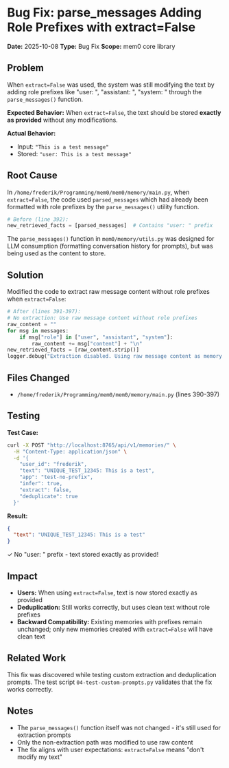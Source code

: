 # Bug Fix: parse_messages Adding Role Prefixes with extract=False

**Date:** 2025-10-08
**Type:** Bug Fix
**Scope:** mem0 core library

## Problem

When `extract=False` was used, the system was still modifying the text by adding role prefixes like "user: ", "assistant: ", "system: " through the `parse_messages()` function.

**Expected Behavior:**
When `extract=False`, the text should be stored **exactly as provided** without any modifications.

**Actual Behavior:**
- Input: `"This is a test message"`
- Stored: `"user: This is a test message"`

## Root Cause

In `/home/frederik/Programming/mem0/mem0/memory/main.py`, when `extract=False`, the code used `parsed_messages` which had already been formatted with role prefixes by the `parse_messages()` utility function.

```python
# Before (line 392):
new_retrieved_facts = [parsed_messages]  # Contains "user: " prefix
```

The `parse_messages()` function in `mem0/memory/utils.py` was designed for LLM consumption (formatting conversation history for prompts), but was being used as the content to store.

## Solution

Modified the code to extract raw message content without role prefixes when `extract=False`:

```python
# After (lines 391-397):
# No extraction: Use raw message content without role prefixes
raw_content = ""
for msg in messages:
    if msg["role"] in ["user", "assistant", "system"]:
        raw_content += msg["content"] + "\n"
new_retrieved_facts = [raw_content.strip()]
logger.debug("Extraction disabled. Using raw message content as memory.")
```

## Files Changed

- `/home/frederik/Programming/mem0/mem0/memory/main.py` (lines 390-397)

## Testing

**Test Case:**
```bash
curl -X POST "http://localhost:8765/api/v1/memories/" \
  -H "Content-Type: application/json" \
  -d '{
    "user_id": "frederik",
    "text": "UNIQUE_TEST_12345: This is a test",
    "app": "test-no-prefix",
    "infer": true,
    "extract": false,
    "deduplicate": true
  }'
```

**Result:**
```json
{
  "text": "UNIQUE_TEST_12345: This is a test"
}
```

✓ No "user: " prefix - text stored exactly as provided!

## Impact

- **Users:** When using `extract=False`, text is now stored exactly as provided
- **Deduplication:** Still works correctly, but uses clean text without role prefixes
- **Backward Compatibility:** Existing memories with prefixes remain unchanged; only new memories created with `extract=False` will have clean text

## Related Work

This fix was discovered while testing custom extraction and deduplication prompts. The test script `04-test-custom-prompts.py` validates that the fix works correctly.

## Notes

- The `parse_messages()` function itself was not changed - it's still used for extraction prompts
- Only the non-extraction path was modified to use raw content
- The fix aligns with user expectations: `extract=False` means "don't modify my text"
